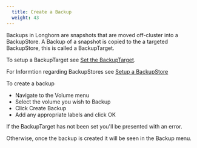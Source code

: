 ```yaml
---
  title: Create a Backup
  weight: 43
---
```


Backups in Longhorn are snapshots that are moved off-cluster into a BackupStore.  A Backup of a snapshot is copied to the a targeted BackupStore, this is called a BackupTarget.  

To setup a BackupTarget see [Set the BackupTarget](./set-backuptarget).

For Informtion regarding BackupStores see [Setup a BackupStore](./setup-a-backupstore)

To create a backup

- Navigate to the Volume menu
- Select the volume you wish to Backup
- Click Create Backup
- Add any appropriate labels and click OK

If the BackupTarget has not been set you'll be presented with an error.

Otherwise, once the backup is created it will be seen in the Backup menu.